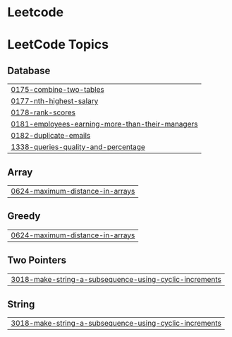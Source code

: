 # Leetcode

<!---LeetCode Topics Start-->
# LeetCode Topics
## Database
|  |
| ------- |
| [0175-combine-two-tables](https://github.com/Arrangonsalves/Leetcode/tree/master/0175-combine-two-tables) |
| [0177-nth-highest-salary](https://github.com/Arrangonsalves/Leetcode/tree/master/0177-nth-highest-salary) |
| [0178-rank-scores](https://github.com/Arrangonsalves/Leetcode/tree/master/0178-rank-scores) |
| [0181-employees-earning-more-than-their-managers](https://github.com/Arrangonsalves/Leetcode/tree/master/0181-employees-earning-more-than-their-managers) |
| [0182-duplicate-emails](https://github.com/Arrangonsalves/Leetcode/tree/master/0182-duplicate-emails) |
| [1338-queries-quality-and-percentage](https://github.com/Arrangonsalves/Leetcode/tree/master/1338-queries-quality-and-percentage) |
## Array
|  |
| ------- |
| [0624-maximum-distance-in-arrays](https://github.com/Arrangonsalves/Leetcode/tree/master/0624-maximum-distance-in-arrays) |
## Greedy
|  |
| ------- |
| [0624-maximum-distance-in-arrays](https://github.com/Arrangonsalves/Leetcode/tree/master/0624-maximum-distance-in-arrays) |
## Two Pointers
|  |
| ------- |
| [3018-make-string-a-subsequence-using-cyclic-increments](https://github.com/Arrangonsalves/Leetcode/tree/master/3018-make-string-a-subsequence-using-cyclic-increments) |
## String
|  |
| ------- |
| [3018-make-string-a-subsequence-using-cyclic-increments](https://github.com/Arrangonsalves/Leetcode/tree/master/3018-make-string-a-subsequence-using-cyclic-increments) |
<!---LeetCode Topics End-->